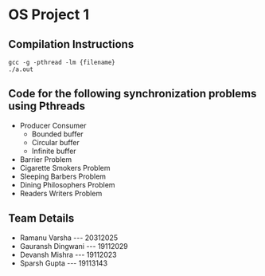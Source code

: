 # OS Project 1

## Compilation Instructions
```
gcc -g -pthread -lm {filename}
./a.out
```

## Code for the following synchronization problems using Pthreads

- Producer Consumer
    - Bounded buffer
    - Circular buffer
    - Infinite buffer
- Barrier Problem
- Cigarette Smokers Problem
- Sleeping Barbers Problem
- Dining Philosophers Problem
- Readers Writers Problem

## Team Details

- Ramanu Varsha       ---      20312025
- Gauransh Dingwani   ---      19112029
- Devansh Mishra      ---      19112023
- Sparsh Gupta        ---      19113143
